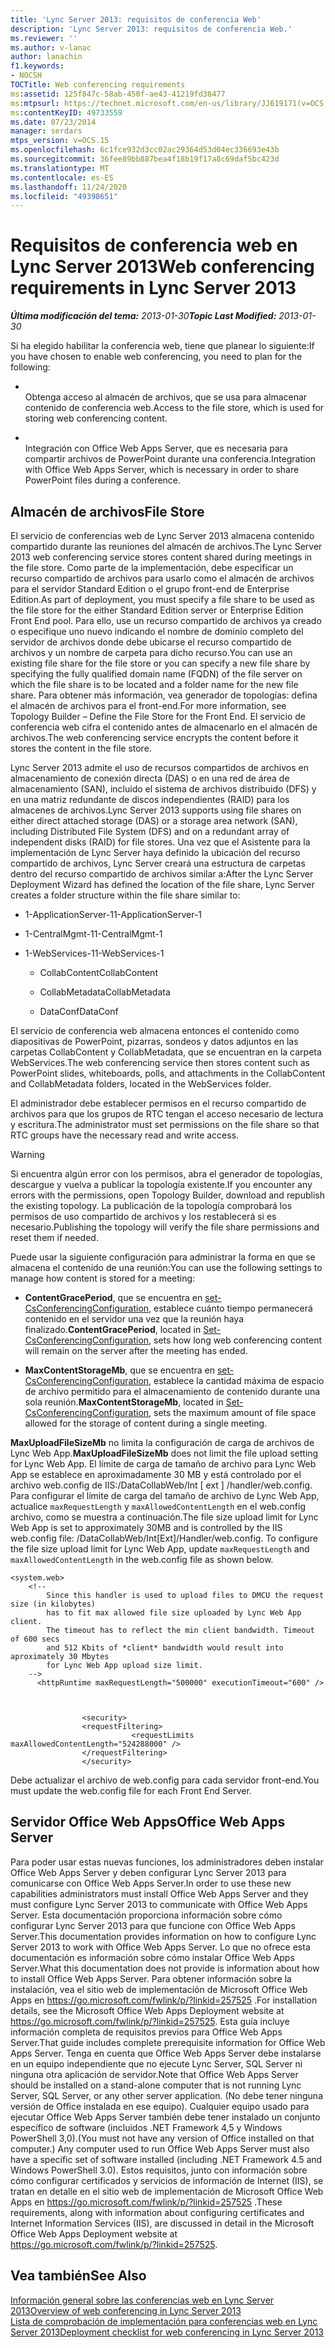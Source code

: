 ```yaml
---
title: 'Lync Server 2013: requisitos de conferencia Web'
description: 'Lync Server 2013: requisitos de conferencia Web.'
ms.reviewer: ''
ms.author: v-lanac
author: lanachin
f1.keywords:
- NOCSH
TOCTitle: Web conferencing requirements
ms:assetid: 125f847c-58ab-450f-ae43-41219fd38477
ms:mtpsurl: https://technet.microsoft.com/en-us/library/JJ619171(v=OCS.15)
ms:contentKeyID: 49733559
ms.date: 07/23/2014
manager: serdars
mtps_version: v=OCS.15
ms.openlocfilehash: 6c1fce932d3cc02ac29364d53d04ec336693e43b
ms.sourcegitcommit: 36fee89bb887bea4f18b19f17a8c69daf5bc423d
ms.translationtype: MT
ms.contentlocale: es-ES
ms.lasthandoff: 11/24/2020
ms.locfileid: "49398651"
---
```

# <a name="web-conferencing-requirements-in-lync-server-2013"></a><span data-ttu-id="8390a-103">Requisitos de conferencia web en Lync Server 2013</span><span class="sxs-lookup"><span data-stu-id="8390a-103">Web conferencing requirements in Lync Server 2013</span></span>

<div data-xmlns="http://www.w3.org/1999/xhtml">

<div class="topic" data-xmlns="http://www.w3.org/1999/xhtml" data-msxsl="urn:schemas-microsoft-com:xslt" data-cs="https://msdn.microsoft.com/">

<div data-asp="https://msdn2.microsoft.com/asp">



</div>

<div id="mainSection">

<div id="mainBody"><span data-ttu-id="8390a-104">

<span> </span></span><span class="sxs-lookup"><span data-stu-id="8390a-104">

<span> </span></span></span>

<span data-ttu-id="8390a-105">_**Última modificación del tema:** 2013-01-30_</span><span class="sxs-lookup"><span data-stu-id="8390a-105">_**Topic Last Modified:** 2013-01-30_</span></span>

<span data-ttu-id="8390a-106">Si ha elegido habilitar la conferencia web, tiene que planear lo siguiente:</span><span class="sxs-lookup"><span data-stu-id="8390a-106">If you have chosen to enable web conferencing, you need to plan for the following:</span></span>

  - <span></span>  
    <span data-ttu-id="8390a-107">Obtenga acceso al almacén de archivos, que se usa para almacenar contenido de conferencia web.</span><span class="sxs-lookup"><span data-stu-id="8390a-107">Access to the file store, which is used for storing web conferencing content.</span></span>

  - <span></span>  
    <span data-ttu-id="8390a-108">Integración con Office Web Apps Server, que es necesaria para compartir archivos de PowerPoint durante una conferencia.</span><span class="sxs-lookup"><span data-stu-id="8390a-108">Integration with Office Web Apps Server, which is necessary in order to share PowerPoint files during a conference.</span></span>

<div>

## <a name="file-store"></a><span data-ttu-id="8390a-109">Almacén de archivos</span><span class="sxs-lookup"><span data-stu-id="8390a-109">File Store</span></span>

<span data-ttu-id="8390a-110">El servicio de conferencias web de Lync Server 2013 almacena contenido compartido durante las reuniones del almacén de archivos.</span><span class="sxs-lookup"><span data-stu-id="8390a-110">The Lync Server 2013 web conferencing service stores content shared during meetings in the file store.</span></span> <span data-ttu-id="8390a-111">Como parte de la implementación, debe especificar un recurso compartido de archivos para usarlo como el almacén de archivos para el servidor Standard Edition o el grupo front-end de Enterprise Edition.</span><span class="sxs-lookup"><span data-stu-id="8390a-111">As part of deployment, you must specify a file share to be used as the file store for the either Standard Edition server or Enterprise Edition Front End pool.</span></span> <span data-ttu-id="8390a-112">Para ello, use un recurso compartido de archivos ya creado o especifique uno nuevo indicando el nombre de dominio completo del servidor de archivos donde debe ubicarse el recurso compartido de archivos y un nombre de carpeta para dicho recurso.</span><span class="sxs-lookup"><span data-stu-id="8390a-112">You can use an existing file share for the file store or you can specify a new file share by specifying the fully qualified domain name (FQDN) of the file server on which the file share is to be located and a folder name for the new file share.</span></span>  <span data-ttu-id="8390a-113">Para obtener más información, vea generador de topologías: defina el almacén de archivos para el front-end.</span><span class="sxs-lookup"><span data-stu-id="8390a-113">For more information, see Topology Builder – Define the File Store for the Front End.</span></span> <span data-ttu-id="8390a-114">El servicio de conferencia web cifra el contenido antes de almacenarlo en el almacén de archivos.</span><span class="sxs-lookup"><span data-stu-id="8390a-114">The web conferencing service encrypts the content before it stores the content in the file store.</span></span>

<span data-ttu-id="8390a-115">Lync Server 2013 admite el uso de recursos compartidos de archivos en almacenamiento de conexión directa (DAS) o en una red de área de almacenamiento (SAN), incluido el sistema de archivos distribuido (DFS) y en una matriz redundante de discos independientes (RAID) para los almacenes de archivos.</span><span class="sxs-lookup"><span data-stu-id="8390a-115">Lync Server 2013 supports using file shares on either direct attached storage (DAS) or a storage area network (SAN), including Distributed File System (DFS) and on a redundant array of independent disks (RAID) for file stores.</span></span> <span data-ttu-id="8390a-116">Una vez que el Asistente para la implementación de Lync Server haya definido la ubicación del recurso compartido de archivos, Lync Server creará una estructura de carpetas dentro del recurso compartido de archivos similar a:</span><span class="sxs-lookup"><span data-stu-id="8390a-116">After the Lync Server Deployment Wizard has defined the location of the file share, Lync Server creates a folder structure within the file share similar to:</span></span>

  - <span data-ttu-id="8390a-117">1-ApplicationServer-1</span><span class="sxs-lookup"><span data-stu-id="8390a-117">1-ApplicationServer-1</span></span>

  - <span data-ttu-id="8390a-118">1-CentralMgmt-1</span><span class="sxs-lookup"><span data-stu-id="8390a-118">1-CentralMgmt-1</span></span>

  - <span data-ttu-id="8390a-119">1-WebServices-1</span><span class="sxs-lookup"><span data-stu-id="8390a-119">1-WebServices-1</span></span>
    
      - <span data-ttu-id="8390a-120">CollabContent</span><span class="sxs-lookup"><span data-stu-id="8390a-120">CollabContent</span></span>
    
      - <span data-ttu-id="8390a-121">CollabMetadata</span><span class="sxs-lookup"><span data-stu-id="8390a-121">CollabMetadata</span></span>
    
      - <span data-ttu-id="8390a-122">DataConf</span><span class="sxs-lookup"><span data-stu-id="8390a-122">DataConf</span></span>

<span data-ttu-id="8390a-123">El servicio de conferencia web almacena entonces el contenido como diapositivas de PowerPoint, pizarras, sondeos y datos adjuntos en las carpetas CollabContent y CollabMetadata, que se encuentran en la carpeta WebServices.</span><span class="sxs-lookup"><span data-stu-id="8390a-123">The web conferencing service then stores content such as PowerPoint slides, whiteboards, polls, and attachments in the CollabContent and CollabMetadata folders, located in the WebServices folder.</span></span>

<span data-ttu-id="8390a-124">El administrador debe establecer permisos en el recurso compartido de archivos para que los grupos de RTC tengan el acceso necesario de lectura y escritura.</span><span class="sxs-lookup"><span data-stu-id="8390a-124">The administrator must set permissions on the file share so that RTC groups have the necessary read and write access.</span></span>

<div>


> [!WARNING]  
> <span data-ttu-id="8390a-125">Si encuentra algún error con los permisos, abra el generador de topologías, descargue y vuelva a publicar la topología existente.</span><span class="sxs-lookup"><span data-stu-id="8390a-125">If you encounter any errors with the permissions, open Topology Builder, download and republish the existing topology.</span></span> <span data-ttu-id="8390a-126">La publicación de la topología comprobará los permisos de uso compartido de archivos y los restablecerá si es necesario.</span><span class="sxs-lookup"><span data-stu-id="8390a-126">Publishing the topology will verify the file share permissions and reset them if needed.</span></span>



</div>

<span data-ttu-id="8390a-127">Puede usar la siguiente configuración para administrar la forma en que se almacena el contenido de una reunión:</span><span class="sxs-lookup"><span data-stu-id="8390a-127">You can use the following settings to manage how content is stored for a meeting:</span></span>

  - <span data-ttu-id="8390a-128">**ContentGracePeriod**, que se encuentra en [set-CsConferencingConfiguration](https://docs.microsoft.com/powershell/module/skype/Set-CsConferencingConfiguration), establece cuánto tiempo permanecerá contenido en el servidor una vez que la reunión haya finalizado.</span><span class="sxs-lookup"><span data-stu-id="8390a-128">**ContentGracePeriod**, located in [Set-CsConferencingConfiguration](https://docs.microsoft.com/powershell/module/skype/Set-CsConferencingConfiguration), sets how long web conferencing content will remain on the server after the meeting has ended.</span></span>

  - <span data-ttu-id="8390a-129">**MaxContentStorageMb**, que se encuentra en [set-CsConferencingConfiguration](https://docs.microsoft.com/powershell/module/skype/Set-CsConferencingConfiguration), establece la cantidad máxima de espacio de archivo permitido para el almacenamiento de contenido durante una sola reunión.</span><span class="sxs-lookup"><span data-stu-id="8390a-129">**MaxContentStorageMb**, located in [Set-CsConferencingConfiguration](https://docs.microsoft.com/powershell/module/skype/Set-CsConferencingConfiguration), sets the maximum amount of file space allowed for the storage of content during a single meeting.</span></span>

<span data-ttu-id="8390a-130">**MaxUploadFileSizeMb** no limita la configuración de carga de archivos de Lync Web App.</span><span class="sxs-lookup"><span data-stu-id="8390a-130">**MaxUploadFileSizeMb** does not limit the file upload setting for Lync Web App.</span></span> <span data-ttu-id="8390a-131">El límite de carga de tamaño de archivo para Lync Web App se establece en aproximadamente 30 MB y está controlado por el archivo web.config de IIS:/DataCollabWeb/Int \[ ext \] /handler/web.config. Para configurar el límite de carga del tamaño de archivo de Lync Web App, actualice `maxRequestLength` y `maxAllowedContentLength` en el web.config archivo, como se muestra a continuación.</span><span class="sxs-lookup"><span data-stu-id="8390a-131">The file size upload limit for Lync Web App is set to approximately 30MB and is controlled by the IIS web.config file: /DataCollabWeb/Int\[Ext\]/Handler/web.config. To configure the file size upload limit for Lync Web App, update `maxRequestLength` and `maxAllowedContentLength` in the web.config file as shown below.</span></span>

    <system.web>
        <!-- 
            Since this handler is used to upload files to DMCU the request size (in kilobytes) 
            has to fit max allowed file size uploaded by Lync Web App client.
            The timeout has to reflect the min client bandwidth. Timeout of 600 secs 
            and 512 Kbits of *client* bandwidth would result into aproximately 30 Mbytes 
            for Lync Web App upload size limit.
        -->
          <httpRuntime maxRequestLength="500000" executionTimeout="600" />
    
    
    
                    <security>
                    <requestFiltering>
                               <requestLimits maxAllowedContentLength="524288000" />
                    </requestFiltering>
                    </security>

<span data-ttu-id="8390a-132">Debe actualizar el archivo de web.config para cada servidor front-end.</span><span class="sxs-lookup"><span data-stu-id="8390a-132">You must update the web.config file for each Front End Server.</span></span>

</div>

<div>

## <a name="office-web-apps-server"></a><span data-ttu-id="8390a-133">Servidor Office Web Apps</span><span class="sxs-lookup"><span data-stu-id="8390a-133">Office Web Apps Server</span></span>

<span data-ttu-id="8390a-134">Para poder usar estas nuevas funciones, los administradores deben instalar Office Web Apps Server y deben configurar Lync Server 2013 para comunicarse con Office Web Apps Server.</span><span class="sxs-lookup"><span data-stu-id="8390a-134">In order to use these new capabilities administrators must install Office Web Apps Server and they must configure Lync Server 2013 to communicate with Office Web Apps Server.</span></span> <span data-ttu-id="8390a-135">Esta documentación proporciona información sobre cómo configurar Lync Server 2013 para que funcione con Office Web Apps Server.</span><span class="sxs-lookup"><span data-stu-id="8390a-135">This documentation provides information on how to configure Lync Server 2013 to work with Office Web Apps Server.</span></span> <span data-ttu-id="8390a-136">Lo que no ofrece esta documentación es información sobre cómo instalar Office Web Apps Server.</span><span class="sxs-lookup"><span data-stu-id="8390a-136">What this documentation does not provide is information about how to install Office Web Apps Server.</span></span> <span data-ttu-id="8390a-137">Para obtener información sobre la instalación, vea el sitio web de implementación de Microsoft Office Web Apps en <https://go.microsoft.com/fwlink/p/?linkid=257525> .</span><span class="sxs-lookup"><span data-stu-id="8390a-137">For installation details, see the Microsoft Office Web Apps Deployment website at <https://go.microsoft.com/fwlink/p/?linkid=257525>.</span></span> <span data-ttu-id="8390a-138">Esta guía incluye información completa de requisitos previos para Office Web Apps Server.</span><span class="sxs-lookup"><span data-stu-id="8390a-138">That guide includes complete prerequisite information for Office Web Apps Server.</span></span> <span data-ttu-id="8390a-139">Tenga en cuenta que Office Web Apps Server debe instalarse en un equipo independiente que no ejecute Lync Server, SQL Server ni ninguna otra aplicación de servidor.</span><span class="sxs-lookup"><span data-stu-id="8390a-139">Note that Office Web Apps Server should be installed on a stand-alone computer that is not running Lync Server, SQL Server, or any other server application.</span></span> <span data-ttu-id="8390a-140">(No debe tener ninguna versión de Office instalada en ese equipo). Cualquier equipo usado para ejecutar Office Web Apps Server también debe tener instalado un conjunto específico de software (incluidos .NET Framework 4,5 y Windows PowerShell 3,0).</span><span class="sxs-lookup"><span data-stu-id="8390a-140">(You must not have any version of Office installed on that computer.) Any computer used to run Office Web Apps Server must also have a specific set of software installed (including .NET Framework 4.5 and Windows PowerShell 3.0).</span></span> <span data-ttu-id="8390a-141">Estos requisitos, junto con información sobre cómo configurar certificados y servicios de información de Internet (IIS), se tratan en detalle en el sitio web de implementación de Microsoft Office Web Apps en <https://go.microsoft.com/fwlink/p/?linkid=257525> .</span><span class="sxs-lookup"><span data-stu-id="8390a-141">These requirements, along with information about configuring certificates and Internet Information Services (IIS), are discussed in detail in the Microsoft Office Web Apps Deployment website at <https://go.microsoft.com/fwlink/p/?linkid=257525>.</span></span>

</div>

<div>

## <a name="see-also"></a><span data-ttu-id="8390a-142">Vea también</span><span class="sxs-lookup"><span data-stu-id="8390a-142">See Also</span></span>


[<span data-ttu-id="8390a-143">Información general sobre las conferencias web en Lync Server 2013</span><span class="sxs-lookup"><span data-stu-id="8390a-143">Overview of web conferencing in Lync Server 2013</span></span>](lync-server-2013-web-conferencing-overview.md)  
[<span data-ttu-id="8390a-144">Lista de comprobación de implementación para conferencias web en Lync Server 2013</span><span class="sxs-lookup"><span data-stu-id="8390a-144">Deployment checklist for web conferencing in Lync Server 2013</span></span>](lync-server-2013-deployment-checklist-for-web-conferencing.md)  
  

<span data-ttu-id="8390a-145"></div>

</div>

<span> </span>

</div>

</div>

</span><span class="sxs-lookup"><span data-stu-id="8390a-145"></div>

</div>

<span> </span>

</div>

</div>

</span></span></div>

